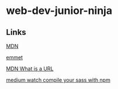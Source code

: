 # web-dev-junior-ninja

## Links

[MDN](https://developer.mozilla.org/en-US/)

[emmet](https://docs.emmet.io/cheat-sheet/)

[MDN What is a URL](https://developer.mozilla.org/en-US/docs/Learn/Common_questions/What_is_a_URL)

[medium watch compile your sass with npm](https://medium.com/@brianhan/watch-compile-your-sass-with-npm-9ba2b878415b)